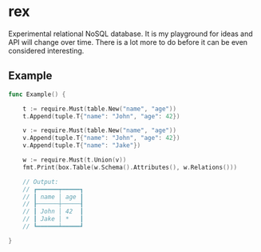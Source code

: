 # rex

Experimental relational NoSQL database. It is my playground for ideas and API will change over time. There is a lot more to do before it can be even considered interesting.

## Example

``` go
func Example() {

	t := require.Must(table.New("name", "age"))
	t.Append(tuple.T{"name": "John", "age": 42})

	v := require.Must(table.New("name", "age"))
	v.Append(tuple.T{"name": "John", "age": 42})
	v.Append(tuple.T{"name": "Jake"})

	w := require.Must(t.Union(v))
	fmt.Print(box.Table(w.Schema().Attributes(), w.Relations()))

	// Output:
	// ┏━━━━━━┯━━━━━┓
	// ┃ name │ age ┃
	// ┠──────┼─────┨
	// ┃ John │ 42  ┃
	// ┃ Jake │ *   ┃
	// ┗━━━━━━┷━━━━━┛

}
```